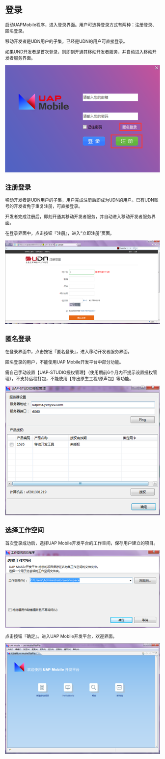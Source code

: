 # 登录

启动UAPMobile程序，进入登录界面。用户可选择登录方式有两种：注册登录、匿名登录。

移动开发者是UDN用户的子集，已经是UDN的用户可直接登录。

如果UND开发者是首次登录，则即刻开通其移动开发者服务，并自动进入移动开发者服务界面。

![](/articles/studio/3-/images/image4.png)

## 注册登录

移动开发者是UDN用户的子集，用户完成注册后即成为UDN的用户。已有UDN账号的开发者免于重复注册，可直接登录。

开发者完成注册后，即刻开通其移动开发者服务，并自动进入移动开发者服务界面。

在登录界面中，点击按钮『注册』，进入“立即注册”页面。

![](/articles/studio/3-/images/image5.png)

## 匿名登录

在登录界面中，点击按钮『匿名登录』，进入移动开发者服务界面。

匿名登录的用户，不能使用UAP Mobile开发平台中部分功能。

需自己手动设置【UAP-STUDIO授权管理】（使用期前6个月内不提示设置授权管理），不支持远程打包，不能使用【导出原生工程/原声包】等功能。

![](/articles/studio/3-/images/image6.png)

## 选择工作空间

首次登录成功后，选择UAP Mobile开发平台的工作空间，保存用户建立的项目。

![](/articles/studio/3-/images/image7.png)

点击按钮『确定』。进入UAP Mobile开发平台，欢迎界面。

![](/articles/studio/3-/images/image8.png)




